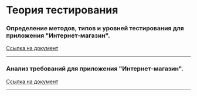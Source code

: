 # Теория тестирования


### Определение методов, типов и уровней тестирования для приложения "Интернет-магазин".
[Ссылка на документ](https://docs.google.com/spreadsheets/d/1pCv6HSlVBrJ_q5n0PywlKSZq3buqTk6wp-2r-Wzv07E/edit?usp=sharing)

----

### Анализ требований для приложения "Интернет-магазин".
[Ссылка на документ](https://docs.google.com/spreadsheets/d/1APes9I6RzGmMQL-Ns2f4VJTtxWIM520i4jXXVS0NiOY/edit?usp=sharing)

----
